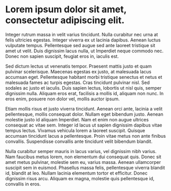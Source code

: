 # Lorem ipsum dolor sit amet, consectetur adipiscing elit.

Integer rutrum massa in velit varius tincidunt. Nulla curabitur nec urna at
felis ultricies egestas. Integer viverra ex ut lacinia dapibus. Aenean
luctus vulputate tempus. Pellentesque sed augue sed ante laoreet tristique
sit amet ut velit.  Duis dignissim lacus nulla, ut Imperdiet neque commodo
nec. Donec non sapien suscipit, feugiat eros in, iaculis est.

Sed dictum lectus ut venenatis tempor. Praesent mattis justo et quam
pulvinar scelerisque. Maecenas egestas ex justo, at malesuada lacus accumsan
eget.  Pellentesque habitant morbi tristique senectus et netus et malesuada
fames ac turpis egestas. Cras tincidunt pulvinar nisl. Sed sodales ac justo
et iaculis.  Duis sapien lectus, lobortis ut nisl quis, semper dignissim
nulla. Aliquam eros erat, facilisis a mollis id, aliquam non nunc. In eros
enim, posuere non dolor vel, mollis auctor ipsum.

Etiam mollis risus et justo viverra tincidunt. Aenean orci ante, lacinia a
velit pellentesque, mollis consequat dolor. Nullam eget bibendum justo.
Aenean molestie justo id aliquam Imperdiet. Nam et enim non augue ultrices
consequat ac vitae sem. Integer id lacus ut sapien dignissim dapibus vitae
tempus lectus.  Vivamus vehicula lorem a laoreet suscipit. Quisque accumsan
tincidunt lacus a pellentesque. Proin vitae metus non ante finibus
convallis.  Suspendisse convallis ante tincidunt velit bibendum blandit.

Nulla curabitur semper mauris in lacus varius, vel dignissim nibh varius.
Nam faucibus metus lorem, non elementum dui consequat quis. Donec sit amet
metus pulvinar, molestie sem eu, varius massa. Aenean ullamcorper suscipit
sem in euismod. Phasellus massa felis, pellentesque viverra blandit id,
blandit at leo.  Nullam lacinia elementum tortor et efficitur. Donec
dignissim risus arcu.  Aliquam ex magna, molestie quis pellentesque id,
convallis in eros. 
